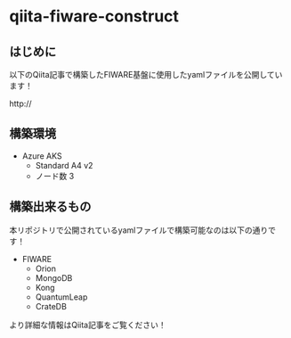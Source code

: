 # qiita-fiware-construct

## はじめに

以下のQiita記事で構築したFIWARE基盤に使用したyamlファイルを公開しています！

http://

## 構築環境

* Azure AKS
    * Standard A4 v2
    * ノード数 3

## 構築出来るもの

本リポジトリで公開されているyamlファイルで構築可能なのは以下の通りです！

* FIWARE
    * Orion
    * MongoDB
    * Kong
    * QuantumLeap
    * CrateDB

より詳細な情報はQiita記事をご覧ください！
